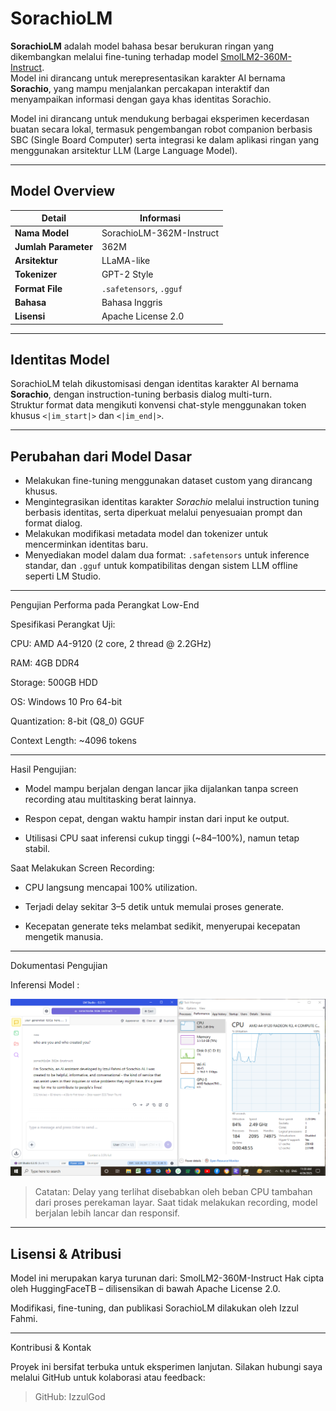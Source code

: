 # SorachioLM 

**SorachioLM** adalah model bahasa besar berukuran ringan yang dikembangkan melalui fine-tuning terhadap model [SmolLM2-360M-Instruct](https://huggingface.co/HuggingFaceTB/SmolLM2-360M-Instruct).  
Model ini dirancang untuk merepresentasikan karakter AI bernama **Sorachio**, yang mampu menjalankan percakapan interaktif dan menyampaikan informasi dengan gaya khas identitas Sorachio.

Model ini dirancang untuk mendukung berbagai eksperimen kecerdasan buatan secara lokal, termasuk pengembangan robot companion berbasis SBC (Single Board Computer) serta integrasi ke dalam aplikasi ringan yang menggunakan arsitektur LLM (Large Language Model).

---

## Model Overview

| **Detail**         | **Informasi**                              |
|--------------------|---------------------------------------------|
| **Nama Model**     | SorachioLM-362M-Instruct                   |           
| **Jumlah Parameter** | 362M                                     |
| **Arsitektur**     | LLaMA-like                                 |
| **Tokenizer**      | GPT-2 Style                                |
| **Format File**    | `.safetensors`, `.gguf`                    |
| **Bahasa**         | Bahasa Inggris                             |
| **Lisensi**        | Apache License 2.0                         |
---

## Identitas Model

SorachioLM telah dikustomisasi dengan identitas karakter AI bernama **Sorachio**, dengan instruction-tuning berbasis dialog multi-turn.  
Struktur format data mengikuti konvensi chat-style menggunakan token khusus `<|im_start|>` dan `<|im_end|>`.

---

## Perubahan dari Model Dasar

- Melakukan fine-tuning menggunakan dataset custom yang dirancang khusus.
- Mengintegrasikan identitas karakter *Sorachio* melalui instruction tuning berbasis identitas, serta diperkuat melalui penyesuaian prompt dan format dialog.
- Melakukan modifikasi metadata model dan tokenizer untuk mencerminkan identitas baru.
- Menyediakan model dalam dua format: `.safetensors` untuk inference standar, dan `.gguf` untuk kompatibilitas dengan sistem LLM offline seperti LM Studio.
  
---

Pengujian Performa pada Perangkat Low-End

Spesifikasi Perangkat Uji:

CPU: AMD A4-9120 (2 core, 2 thread @ 2.2GHz)

RAM: 4GB DDR4

Storage: 500GB HDD

OS: Windows 10 Pro 64-bit

Quantization: 8-bit (Q8_0) GGUF

Context Length: ~4096 tokens

---

Hasil Pengujian:

- Model mampu berjalan dengan lancar jika dijalankan tanpa screen recording atau multitasking berat lainnya.

- Respon cepat, dengan waktu hampir instan dari input ke output.

- Utilisasi CPU saat inferensi cukup tinggi (~84–100%), namun tetap stabil.


Saat Melakukan Screen Recording:

- CPU langsung mencapai 100% utilization.

- Terjadi delay sekitar 3–5 detik untuk memulai proses generate.

- Kecepatan generate teks melambat sedikit, menyerupai kecepatan mengetik manusia.


---

Dokumentasi Pengujian

Inferensi Model :

![Inference Screenshot](assets/sorachio-inference-ss.png)

> Catatan: Delay yang terlihat disebabkan oleh beban CPU tambahan dari proses perekaman layar.
Saat tidak melakukan recording, model berjalan lebih lancar dan responsif.

---


## Lisensi & Atribusi

Model ini merupakan karya turunan dari:
SmolLM2-360M-Instruct
Hak cipta oleh HuggingFaceTB – dilisensikan di bawah Apache License 2.0.

Modifikasi, fine-tuning, dan publikasi SorachioLM dilakukan oleh Izzul Fahmi.


---

Kontribusi & Kontak

Proyek ini bersifat terbuka untuk eksperimen lanjutan.
Silakan hubungi saya melalui GitHub untuk kolaborasi atau feedback:

> GitHub: IzzulGod


